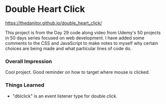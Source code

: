 # Double Heart Click

https://thedanitor.github.io/double_heart_click/

This project is from the Day 29 code along video from Udemy's 50 projects in 50 days series focused on web development. I have added some comments to the CSS and JavaScript to make notes to myself why certain choices are being made and what particular lines of code do.

### Overall Impression

Cool project. Good reminder on how to target where mouse is clicked.

### Things Learned

* "dblclick" is an event listener type for double click.